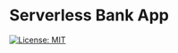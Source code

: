 # Serverless Bank App

[![License: MIT](https://img.shields.io/badge/License-MIT-blue.svg)](https://opensource.org/licenses/MIT)
